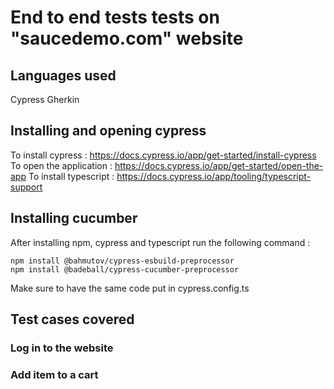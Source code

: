 # End to end tests tests on "saucedemo.com" website

## Languages used

Cypress
Gherkin

## Installing and opening cypress
To install cypress : https://docs.cypress.io/app/get-started/install-cypress 
To open the application : https://docs.cypress.io/app/get-started/open-the-app 
To install typescript : https://docs.cypress.io/app/tooling/typescript-support

## Installing cucumber
After installing npm, cypress and typescript run the following command :
```
npm install @bahmutov/cypress-esbuild-preprocessor
npm install @badeball/cypress-cucumber-preprocessor
```
Make sure to have the same code put in cypress.config.ts

## Test cases covered

### Log in to the website

### Add item to a cart
